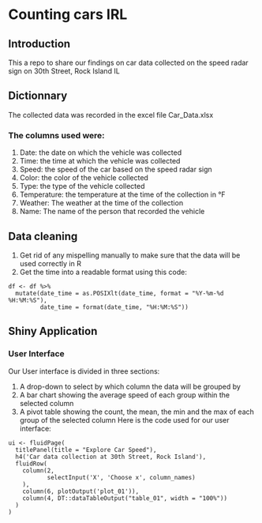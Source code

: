 # Counting cars IRL
## Introduction
This a repo to share our findings on car data collected on the speed radar sign on 30th Street, Rock Island IL

## Dictionnary
The collected data was recorded in the excel file Car_Data.xlsx
### The columns used were:
1. Date: the date on which the vehicle was collected
2. Time: the time at which the vehicle was collected
3. Speed: the speed of the car based on the speed radar sign
4. Color: the color of the vehicle collected
5. Type: the type of the vehicle collected
6. Temperature: the temperature at the time of the collection in °F
7. Weather: The weather at the time of the collection
8. Name: The name of the person that recorded the vehicle

## Data cleaning
1. Get rid of any mispelling manually to make sure that the data will be used correctly in R
2. Get the time into a readable format using this code:
```
df <- df %>%
  mutate(date_time = as.POSIXlt(date_time, format = "%Y-%m-%d %H:%M:%S"),
         date_time = format(date_time, "%H:%M:%S"))
```
## Shiny Application
### User Interface
Our User interface is divided in three sections:
1. A drop-down to select by which column the data will be grouped by
2. A bar chart showing the average speed of each group within the selected column
3. A pivot table showing the count, the mean, the min and the max of each group of the selected column
Here is the code used for our user interface:
```
ui <- fluidPage(
  titlePanel(title = "Explore Car Speed"),
  h4('Car data collection at 30th Street, Rock Island'),
  fluidRow(
    column(2,
           selectInput('X', 'Choose x', column_names)
    ),
    column(6, plotOutput('plot_01')),
    column(4, DT::dataTableOutput("table_01", width = "100%"))
  )
)
```

